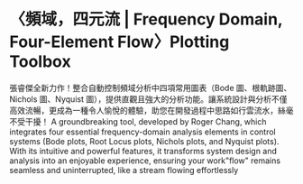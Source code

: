 # 〈頻域，四元流 | Frequency Domain, Four-Element Flow〉Plotting Toolbox
張睿傑全新力作！整合自動控制頻域分析中四項常用圖表（Bode 圖、根軌跡圖、Nichols 圖、Nyquist 圖），提供直觀且強大的分析功能。讓系統設計與分析不僅高效流暢，更成為一種令人愉悅的體驗，助您在開發過程中思路如行雲流水，絲毫不受干擾！
A groundbreaking tool, developed by Roger Chang, which integrates four essential frequency-domain analysis elements in control systems (Bode plots, Root Locus plots, Nichols plots, and Nyquist plots). With its intuitive and powerful features, it transforms system design and analysis into an enjoyable experience, ensuring your work"flow" remains seamless and uninterrupted, like a stream flowing effortlessly
